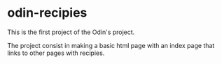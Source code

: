 # odin-recipies
This is the first project of the Odin's project.

The project consist in making a basic html page with an index page that links to other pages with recipies.

